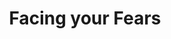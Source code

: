 ---
pid: fs109
title: Facing your Fears
location_transcription: Top floor of the Comcast building (b/c of fear of heights)
coordinates: "[-75.1706849, 39.954703]"
zipcode: '19143'
gen_neighborhood: West Philadelphia
neighborhood: University City
outside_phl: 
age: '26'
age_range: 20-29
instagram: 
image_file_name: fs_109.jpg
proposal_transcription: A way for people to confront their biggest fears, as well
  as learn about and respect fears of others
topic: Uplifting
topic_summary: '0'
type: Interactive,Space
keywords_other: 
credit: Margaret
image_labels: Darkness Being Alone Snake Spiders Ghosts Death
twitter: 
facebook: 
permalink: "/monuments/fs109/"
layout: item-page
---